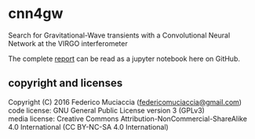 # cnn4gw
Search for Gravitational-Wave transients with a Convolutional Neural Network at the VIRGO interferometer

The complete [report](https://github.com/FedericoMuciaccia/cnn4gw/blob/master/report/report.ipynb) can be read as a jupyter notebook here on GitHub.

## copyright and licenses
Copyright (C) 2016 Federico Muciaccia (federicomuciaccia@gmail.com)  
code license: GNU General Public License version 3 (GPLv3)  
media license: Creative Commons Attribution-NonCommercial-ShareAlike 4.0 International (CC BY-NC-SA 4.0 International)  

